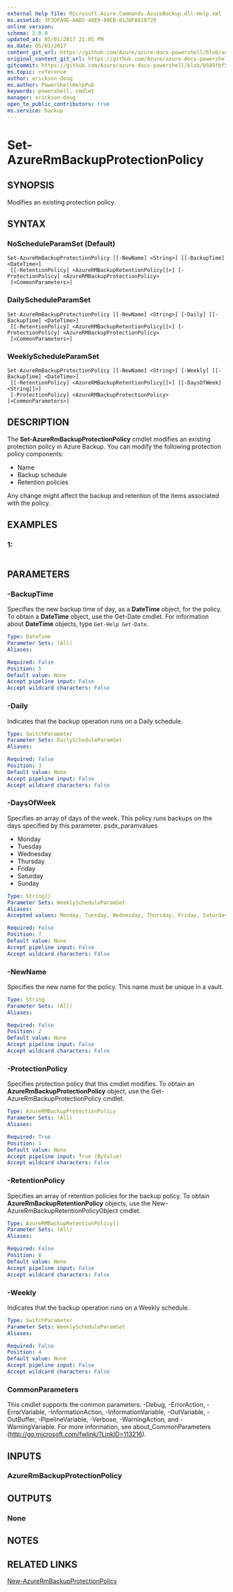 ```yaml
---
external help file: Microsoft.Azure.Commands.AzureBackup.dll-Help.xml
ms.assetid: 3F3DFA9E-AAD2-40E9-99EB-8120F8818720
online version:
schema: 2.0.0
updated_at: 05/01/2017 21:05 PM
ms.date: 05/01/2017
content_git_url: https://github.com/Azure/azure-docs-powershell/blob/anne2017/azureps-cmdlets-docs/ResourceManager/AzureRM.Backup/v1.0.12/Set-AzureRmBackupProtectionPolicy.md
original_content_git_url: https://github.com/Azure/azure-docs-powershell/blob/anne2017/azureps-cmdlets-docs/ResourceManager/AzureRM.Backup/v1.0.12/Set-AzureRmBackupProtectionPolicy.md
gitcommit: https://github.com/Azure/azure-docs-powershell/blob/0589fbf53d27e39e0cf445261d29c64fb0859d62
ms.topic: reference
author: erickson-doug
ms.author: PowerShellHelpPub
keywords: powershell, cmdlet
manager: erickson-doug
open_to_public_contributors: true
ms.service: backup
---
```


# Set-AzureRmBackupProtectionPolicy

## SYNOPSIS
Modifies an existing protection policy.

## SYNTAX

### NoScheduleParamSet (Default)
```
Set-AzureRmBackupProtectionPolicy [[-NewName] <String>] [[-BackupTime] <DateTime>]
 [[-RetentionPolicy] <AzureRMBackupRetentionPolicy[]>] [-ProtectionPolicy] <AzureRMBackupProtectionPolicy>
 [<CommonParameters>]
```

### DailyScheduleParamSet
```
Set-AzureRmBackupProtectionPolicy [[-NewName] <String>] [-Daily] [[-BackupTime] <DateTime>]
 [[-RetentionPolicy] <AzureRMBackupRetentionPolicy[]>] [-ProtectionPolicy] <AzureRMBackupProtectionPolicy>
 [<CommonParameters>]
```

### WeeklyScheduleParamSet
```
Set-AzureRmBackupProtectionPolicy [[-NewName] <String>] [-Weekly] [[-BackupTime] <DateTime>]
 [[-RetentionPolicy] <AzureRMBackupRetentionPolicy[]>] [[-DaysOfWeek] <String[]>]
 [-ProtectionPolicy] <AzureRMBackupProtectionPolicy> [<CommonParameters>]
```

## DESCRIPTION
The **Set-AzureRmBackupProtectionPolicy** cmdlet modifies an existing protection policy in Azure Backup.
You can modify the following protection policy components: 

- Name
- Backup schedule
- Retention policies

Any change might affect the backup and retention of the items associated with the policy.

## EXAMPLES

### 1:
```

```

## PARAMETERS

### -BackupTime
Specifies the new backup time of day, as a **DateTime** object, for the policy.
To obtain a **DateTime** object, use the Get-Date cmdlet.
For information about **DateTime** objects, type `Get-Help Get-Date`.

```yaml
Type: DateTime
Parameter Sets: (All)
Aliases: 

Required: False
Position: 5
Default value: None
Accept pipeline input: False
Accept wildcard characters: False
```

### -Daily
Indicates that the backup operation runs on a Daily schedule.

```yaml
Type: SwitchParameter
Parameter Sets: DailyScheduleParamSet
Aliases: 

Required: False
Position: 3
Default value: None
Accept pipeline input: False
Accept wildcard characters: False
```

### -DaysOfWeek
Specifies an array of days of the week.
This policy runs backups on the days specified by this parameter.
psdx_paramvalues

- Monday 
- Tuesday 
- Wednesday 
- Thursday 
- Friday 
- Saturday 
- Sunday

```yaml
Type: String[]
Parameter Sets: WeeklyScheduleParamSet
Aliases: 
Accepted values: Monday, Tuesday, Wednesday, Thursday, Friday, Saturday, Sunday

Required: False
Position: 7
Default value: None
Accept pipeline input: False
Accept wildcard characters: False
```

### -NewName
Specifies the new name for the policy.
This name must be unique in a vault.

```yaml
Type: String
Parameter Sets: (All)
Aliases: 

Required: False
Position: 2
Default value: None
Accept pipeline input: False
Accept wildcard characters: False
```

### -ProtectionPolicy
Specifies protection policy that this cmdlet modifies.
To obtain an **AzureRmBackupProtectionPolicy** object, use the Get-AzureRmBackupProtectionPolicy cmdlet.

```yaml
Type: AzureRMBackupProtectionPolicy
Parameter Sets: (All)
Aliases: 

Required: True
Position: 1
Default value: None
Accept pipeline input: True (ByValue)
Accept wildcard characters: False
```

### -RetentionPolicy
Specifies an array of retention policies for the backup policy.
To obtain **AzureRmBackupRetentionPolicy** objects, use the New-AzureRmBackupRetentionPolicyObject cmdlet.

```yaml
Type: AzureRMBackupRetentionPolicy[]
Parameter Sets: (All)
Aliases: 

Required: False
Position: 6
Default value: None
Accept pipeline input: False
Accept wildcard characters: False
```

### -Weekly
Indicates that the backup operation runs on a Weekly schedule.

```yaml
Type: SwitchParameter
Parameter Sets: WeeklyScheduleParamSet
Aliases: 

Required: False
Position: 4
Default value: None
Accept pipeline input: False
Accept wildcard characters: False
```

### CommonParameters
This cmdlet supports the common parameters: -Debug, -ErrorAction, -ErrorVariable, -InformationAction, -InformationVariable, -OutVariable, -OutBuffer, -PipelineVariable, -Verbose, -WarningAction, and -WarningVariable. For more information, see about_CommonParameters (http://go.microsoft.com/fwlink/?LinkID=113216).

## INPUTS

### AzureRmBackupProtectionPolicy

## OUTPUTS

### None

## NOTES

## RELATED LINKS

[New-AzureRmBackupProtectionPolicy](./New-AzureRmBackupProtectionPolicy.md)


